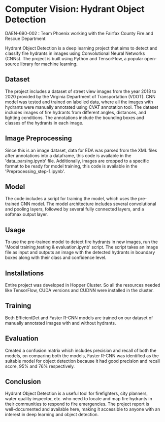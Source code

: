 # Computer Vision: Hydrant Object Detection
DAEN-690-002 : Team Phoenix working with the Fairfax County Fire and Rescue Department

Hydrant Object Detection is a deep learning project that aims to detect and classify fire hydrants in images using Convolutional Neural Networks (CNNs). The project is built using Python and TensorFlow, a popular open-source library for machine learning.

## Dataset
The project includes a dataset of street view images from the year 2018 to 2020 provided by the Virginia Department of Transportation (VDOT). CNN model was tested and trained on labelled data, where all the images with hydrants were manually annotated using CVAT annotation tool. The dataset includes images of fire hydrants from different angles, distances, and lighting conditions. The annotations include the bounding boxes and classes of the hydrants in each image.

## Image Preprocessing
Since this is an image dataset, data for EDA was parsed from the XML files after annotations into a dataframe, this code is available in the 'data_parsing.ipynb' file. Additionally, images are cropped to a specific format to be ready for model training, this code is available in the 'Preprocessing_step-1.ipynb'.

## Model
The code includes a script for training the model, which uses the pre-trained CNN model. The model architecture includes several convolutional and pooling layers, followed by several fully connected layers, and a softmax output layer.

## Usage
To use the pre-trained model to detect fire hydrants in new images, run the 'Model training,testing & evaluation.ipynb' script. The script takes an image file as input and outputs an image with the detected hydrants in boundary boxes along with their class and confidence level.

## Installations
Entire project was developed in Hopper Cluster. So all the resources needed like TensorFlow, CUDA versions and CUDNN were installed in the cluster. 

## Training
Both EfficientDet and Faster R-CNN models are trained on our dataset of manually annotated images with and without hydrants.

## Evaluation
Created a confusion matrix which includes precision and recall of both the models, on comparing both the models, Faster R-CNN was identified as the suitable model for object detection because it had good precision and recall score, 95% and 76% respectively.

## Conclusion
Hydrant Object Detection is a useful tool for firefighters, city planners, water quality inspector, etc. who need to locate and map fire hydrants in their communities to respond to fire emergencies. The project report is well-documented and available here, making it accessible to anyone with an interest in deep learning and object detection.
